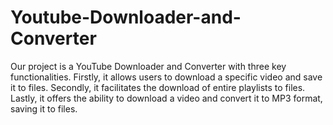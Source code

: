 # Youtube-Downloader-and-Converter
Our project is a YouTube Downloader and Converter with three key functionalities. Firstly, it allows users to download a specific video and save it to files. Secondly, it facilitates the download of entire playlists to files. Lastly, it offers the ability to download a video and convert it to MP3 format, saving it to files. 
